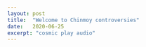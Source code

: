 ```yaml
---
layout: post
title:  "Welcome to Chinmoy controversies"
date:   2020-06-25
excerpt: "cosmic play audio"
---
```

